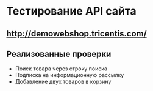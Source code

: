 # Тестирование API сайта
## <a target="_blank" href="https://www.labirint.ru/">http://demowebshop.tricentis.com/</a>

## Реализованные проверки
- Поиск товара через строку поиска
- Подписка на информационную рассылку
- Добавление двух товаров в корзину 